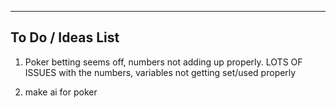 ------------------------------------------------------------------------
To Do / Ideas List
-----------------------------------------------------------------------

1. Poker betting seems off, numbers not adding up properly. LOTS OF ISSUES with the numbers, variables not getting set/used properly

2. make ai for poker
